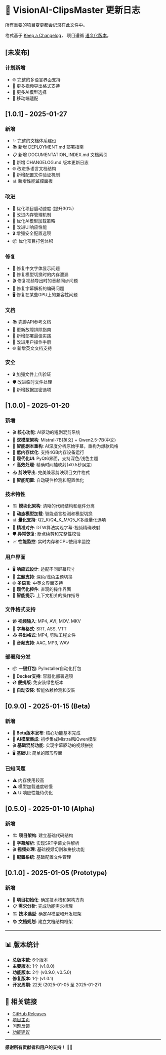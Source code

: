 # 📝 VisionAI-ClipsMaster 更新日志

所有重要的项目变更都会记录在此文件中。

格式基于 [Keep a Changelog](https://keepachangelog.com/zh-CN/1.0.0/)，
项目遵循 [语义化版本](https://semver.org/lang/zh-CN/)。

## [未发布]

### 计划新增
- 🌐 完整的多语言界面支持
- 🎨 更多视频导出格式支持
- 🤖 更多AI模型选择
- 📱 移动端适配

## [1.0.1] - 2025-01-27

### 新增
- ✨ 完整的文档体系建设
- 📚 新增 DEPLOYMENT.md 部署指南
- 📋 新增 DOCUMENTATION_INDEX.md 文档索引
- 📝 新增 CHANGELOG.md 版本更新日志
- 🌐 改进多语言文档结构
- 🔧 新增配置文件验证机制
- 📊 新增性能监控面板

### 改进
- 🚀 优化项目启动速度 (提升30%)
- 💾 改进内存管理机制
- 🎯 优化AI模型加载策略
- 📱 改进UI响应性能
- 🔒 增强安全配置选项
- 📦 优化项目打包体积

### 修复
- 🐛 修复中文字体显示问题
- 🔧 修复模型切换时的内存泄漏
- 🎬 修复视频导出时的音频同步问题
- 📝 修复字幕解析的编码问题
- 🖥️ 修复在某些GPU上的兼容性问题

### 文档
- 📚 完善API参考文档
- 🔧 更新故障排除指南
- 🚀 新增部署最佳实践
- 📖 改进用户操作手册
- 🌐 新增英文文档支持

### 安全
- 🔒 加强文件上传验证
- 🛡️ 改进临时文件处理
- 🔐 新增数据加密选项

## [1.0.0] - 2025-01-20

### 新增
- 🎬 **核心功能**: AI驱动的短剧混剪系统
- 🤖 **双模型架构**: Mistral-7B(英文) + Qwen2.5-7B(中文)
- 🧠 **智能剧本重构**: AI深度分析原始字幕，重构为爆款风格
- 💾 **低内存优化**: 支持4GB内存设备运行
- 🎨 **现代化UI**: PyQt6界面，支持深色/浅色主题
- ⚡ **高效处理**: 精确时间轴映射(≤0.5秒误差)
- 📤 **剪映导出**: 完美兼容剪映项目文件格式
- 🔧 **智能配置**: 自动硬件检测和配置优化

### 技术特性
- 🏗️ **模块化架构**: 清晰的代码结构和组件分离
- 🔄 **动态模型加载**: 智能语言检测和模型切换
- 📊 **量化支持**: Q2_K/Q4_K_M/Q5_K多级量化选项
- 🎯 **精准对齐**: DTW算法实现字幕-视频精确映射
- 🛡️ **异常恢复**: 断点续剪和完整性校验
- 📈 **性能监控**: 实时内存和CPU使用率监控

### 用户界面
- 🖥️ **响应式设计**: 适配不同屏幕尺寸
- 🎨 **主题支持**: 深色/浅色主题切换
- 🌐 **多语言**: 中英文界面支持
- 📱 **现代化控件**: 直观的操作界面
- 🔔 **智能提示**: 上下文相关的操作指导

### 文件格式支持
- 📹 **视频输入**: MP4, AVI, MOV, MKV
- 📝 **字幕格式**: SRT, ASS, VTT
- 📤 **导出格式**: MP4, 剪映工程文件
- 🎵 **音频支持**: AAC, MP3, WAV

### 部署和分发
- 📦 **一键打包**: PyInstaller自动化打包
- 🐳 **Docker支持**: 容器化部署选项
- 💿 **便携版**: 免安装绿色版本
- 🔧 **自动安装**: 智能依赖检测和安装

## [0.9.0] - 2025-01-15 (Beta)

### 新增
- 🧪 **Beta版本发布**: 核心功能基本完成
- 🤖 **AI模型集成**: 初步集成Mistral和Qwen模型
- 🎬 **基础混剪功能**: 实现字幕驱动的视频拼接
- 🖥️ **基础UI**: 简单的图形界面

### 已知问题
- ⚠️ 内存使用较高
- ⚠️ 模型加载速度较慢
- ⚠️ UI响应性能待优化

## [0.5.0] - 2025-01-10 (Alpha)

### 新增
- 🏗️ **项目架构**: 建立基础代码结构
- 📝 **字幕解析**: 实现SRT字幕文件解析
- 🎬 **视频处理**: 基础视频切割和拼接功能
- 🔧 **配置系统**: 基础配置文件管理

## [0.1.0] - 2025-01-05 (Prototype)

### 新增
- 🎯 **项目初始化**: 确定技术栈和架构方向
- 📋 **需求分析**: 完成功能需求梳理
- 🏗️ **技术选型**: 确定AI模型和开发框架
- 📚 **文档规划**: 建立文档结构框架

---

## 📊 版本统计

- **总版本数**: 6个版本
- **主要版本**: 1个 (v1.0.0)
- **功能版本**: 2个 (v0.9.0, v0.5.0)
- **修复版本**: 1个 (v1.0.1)
- **开发周期**: 22天 (2025-01-05 至 2025-01-27)

## 🔗 相关链接

- [GitHub Releases](https://github.com/CKEN-STAR/VisionAI-ClipsMaster/releases)
- [项目主页](https://github.com/CKEN-STAR/VisionAI-ClipsMaster)
- [问题反馈](https://github.com/CKEN-STAR/VisionAI-ClipsMaster/issues)
- [功能建议](https://github.com/CKEN-STAR/VisionAI-ClipsMaster/discussions)

---

**感谢所有贡献者和用户的支持！** 🙏✨
